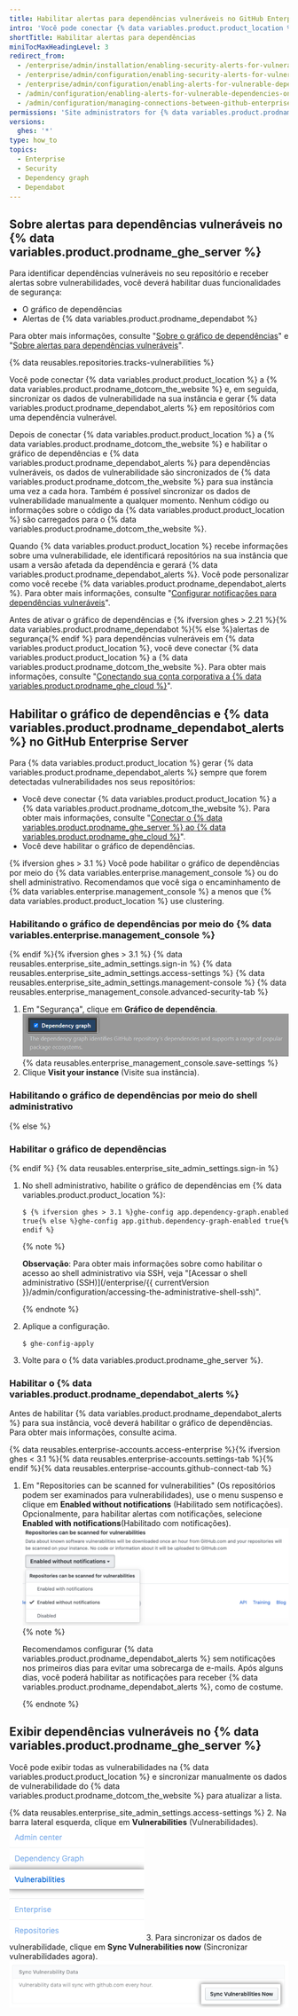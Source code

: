 ```yaml
---
title: Habilitar alertas para dependências vulneráveis no GitHub Enterprise Server
intro: 'Você pode conectar {% data variables.product.product_location %} a {% data variables.product.prodname_ghe_cloud %} e habilitar o gráfico de dependências e {% ifversion ghes %}{% data variables.product.prodname_dependabot %}{% else %}alertas de segurança{% endif %} em repositórios na sua instância.'
shortTitle: Habilitar alertas para dependências
miniTocMaxHeadingLevel: 3
redirect_from:
  - /enterprise/admin/installation/enabling-security-alerts-for-vulnerable-dependencies-on-github-enterprise-server
  - /enterprise/admin/configuration/enabling-security-alerts-for-vulnerable-dependencies-on-github-enterprise-server
  - /enterprise/admin/configuration/enabling-alerts-for-vulnerable-dependencies-on-github-enterprise-server
  - /admin/configuration/enabling-alerts-for-vulnerable-dependencies-on-github-enterprise-server
  - /admin/configuration/managing-connections-between-github-enterprise-server-and-github-enterprise-cloud/enabling-alerts-for-vulnerable-dependencies-on-github-enterprise-server
permissions: 'Site administrators for {% data variables.product.prodname_ghe_server %} who are also owners of the connected {% data variables.product.prodname_ghe_cloud %} organization or enterprise account can enable the dependency graph and {% data variables.product.prodname_dependabot %} alerts on {% data variables.product.prodname_ghe_server %}.'
versions:
  ghes: '*'
type: how_to
topics:
  - Enterprise
  - Security
  - Dependency graph
  - Dependabot
---
```


## Sobre alertas para dependências vulneráveis no {% data variables.product.prodname_ghe_server %}

Para identificar dependências vulneráveis no seu repositório e receber alertas sobre vulnerabilidades, você deverá habilitar duas funcionalidades de segurança:
- O gráfico de dependências
- Alertas de {% data variables.product.prodname_dependabot %}

Para obter mais informações, consulte "[Sobre o gráfico de dependências](/github/visualizing-repository-data-with-graphs/about-the-dependency-graph)" e "[Sobre alertas para dependências vulneráveis](/github/managing-security-vulnerabilities/about-alerts-for-vulnerable-dependencies)".

{% data reusables.repositories.tracks-vulnerabilities %}

Você pode conectar {% data variables.product.product_location %} a {% data variables.product.prodname_dotcom_the_website %} e, em seguida, sincronizar os dados de vulnerabilidade na sua instância e gerar {% data variables.product.prodname_dependabot_alerts %} em repositórios com uma dependência vulnerável.

Depois de conectar {% data variables.product.product_location %} a {% data variables.product.prodname_dotcom_the_website %} e habilitar o gráfico de dependências e {% data variables.product.prodname_dependabot_alerts %} para dependências vulneráveis, os dados de vulnerabilidade são sincronizados de {% data variables.product.prodname_dotcom_the_website %} para sua instância uma vez a cada hora. Também é possível sincronizar os dados de vulnerabilidade manualmente a qualquer momento. Nenhum código ou informações sobre o código da {% data variables.product.product_location %} são carregados para o {% data variables.product.prodname_dotcom_the_website %}.

Quando {% data variables.product.product_location %} recebe informações sobre uma vulnerabilidade, ele identificará repositórios na sua instância que usam a versão afetada da dependência e gerará {% data variables.product.prodname_dependabot_alerts %}. Você pode personalizar como você recebe {% data variables.product.prodname_dependabot_alerts %}. Para obter mais informações, consulte "[Configurar notificações para dependências vulneráveis](/github/managing-security-vulnerabilities/configuring-notifications-for-vulnerable-dependencies/#configuring-notifications-for-dependabot-alerts)".

Antes de ativar o gráfico de dependências e {% ifversion ghes > 2.21 %}{% data variables.product.prodname_dependabot %}{% else %}alertas de segurança{% endif %} para dependências vulneráveis em {% data variables.product.product_location %}, você deve conectar {% data variables.product.product_location %} a {% data variables.product.prodname_dotcom_the_website %}. Para obter mais informações, consulte "[Conectando sua conta corporativa a {% data variables.product.prodname_ghe_cloud %}](/admin/configuration/managing-connections-between-your-enterprise-accounts/connecting-your-enterprise-account-to-github-enterprise-cloud)".

## Habilitar o gráfico de dependências e {% data variables.product.prodname_dependabot_alerts %} no GitHub Enterprise Server

Para {% data variables.product.product_location %} gerar {% data variables.product.prodname_dependabot_alerts %} sempre que forem detectadas vulnerabilidades nos seus repositórios:
-  Você deve conectar {% data variables.product.product_location %} a {% data variables.product.prodname_dotcom_the_website %}. Para obter mais informações, consulte "[Conectar o {% data variables.product.prodname_ghe_server %} ao {% data variables.product.prodname_ghe_cloud %}](/admin/guides/installation/connecting-github-enterprise-server-to-github-enterprise-cloud)".
-  Você deve habilitar o gráfico de dependências.

{% ifversion ghes > 3.1 %}
Você pode habilitar o gráfico de dependências por meio do {% data variables.enterprise.management_console %} ou do shell administrativo. Recomendamos que você siga o encaminhamento de {% data variables.enterprise.management_console %} a menos que {% data variables.product.product_location %} use clustering.

### Habilitando o gráfico de dependências por meio do {% data variables.enterprise.management_console %}
{% endif %}{% ifversion ghes > 3.1 %}
{% data reusables.enterprise_site_admin_settings.sign-in %}
{% data reusables.enterprise_site_admin_settings.access-settings %}
{% data reusables.enterprise_site_admin_settings.management-console %}
{% data reusables.enterprise_management_console.advanced-security-tab %}
1. Em "Segurança", clique em **Gráfico de dependência**. ![Caixa de seleção para habilitar ou desabilitar o gráfico de dependências](/assets/images/enterprise/3.2/management-console/enable-dependency-graph-checkbox.png)
{% data reusables.enterprise_management_console.save-settings %}
1. Clique **Visit your instance** (Visite sua instância).

### Habilitando o gráfico de dependências por meio do shell administrativo
{% else %}
### Habilitar o gráfico de dependências
{% endif %}
{% data reusables.enterprise_site_admin_settings.sign-in %}
1. No shell administrativo, habilite o gráfico de dependências em {% data variables.product.product_location %}:
    ``` shell
    $ {% ifversion ghes > 3.1 %}ghe-config app.dependency-graph.enabled true{% else %}ghe-config app.github.dependency-graph-enabled true{% endif %}
    ```
   {% note %}

   **Observação**: Para obter mais informações sobre como habilitar o acesso ao shell administrativo via SSH, veja "[Acessar o shell administrativo (SSH)](/enterprise/{{ currentVersion }}/admin/configuration/accessing-the-administrative-shell-ssh)".

   {% endnote %}
1. Aplique a configuração.
    ```shell
    $ ghe-config-apply
    ```
1. Volte para o {% data variables.product.prodname_ghe_server %}.

### Habilitar o {% data variables.product.prodname_dependabot_alerts %}

Antes de habilitar {% data variables.product.prodname_dependabot_alerts %} para sua instância, você deverá habilitar o gráfico de dependências. Para obter mais informações, consulte acima.

{% data reusables.enterprise-accounts.access-enterprise %}{% ifversion ghes < 3.1 %}{% data reusables.enterprise-accounts.settings-tab %}{% endif %}{% data reusables.enterprise-accounts.github-connect-tab %}
1. Em "Repositories can be scanned for vulnerabilities" (Os repositórios podem ser examinados para vulnerabilidades), use o menu suspenso e clique em **Enabled without notifications** (Habilitado sem notificações). Opcionalmente, para habilitar alertas com notificações, selecione **Enabled with notifications**(Habilitado com notificações). ![Menu suspenso para habilitar a verificação vulnerabilidades nos repositórios](/assets/images/enterprise/site-admin-settings/enable-vulnerability-scanning-in-repositories.png)
   {% note %}

   Recomendamos configurar {% data variables.product.prodname_dependabot_alerts %} sem notificações nos primeiros dias para evitar uma sobrecarga de e-mails. Após alguns dias, você poderá habilitar as notificações para receber {% data variables.product.prodname_dependabot_alerts %}, como de costume.

   {% endnote %}
## Exibir dependências vulneráveis no {% data variables.product.prodname_ghe_server %}

Você pode exibir todas as vulnerabilidades na {% data variables.product.product_location %} e sincronizar manualmente os dados de vulnerabilidade do {% data variables.product.prodname_dotcom_the_website %} para atualizar a lista.

{% data reusables.enterprise_site_admin_settings.access-settings %}
2. Na barra lateral esquerda, clique em **Vulnerabilities** (Vulnerabilidades). ![Guia Vulnerabilities (Vulnerabilidades) na barra lateral de administração do site](/assets/images/enterprise/business-accounts/vulnerabilities-tab.png)
3. Para sincronizar os dados de vulnerabilidade, clique em **Sync Vulnerabilities now** (Sincronizar vulnerabilidades agora). ![Botão Sync Vulnerabilities now (Sincronizar vulnerabilidades agora)](/assets/images/enterprise/site-admin-settings/sync-vulnerabilities-button.png)
